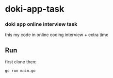 # doki-app-task
### doki app online interview task <br>
this my code in online coding interview + extra time

## Run
first clone then:
```
go run main.go
```
